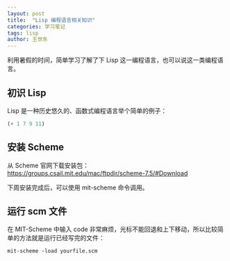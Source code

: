 ```yaml
---
layout: post
title:  "Lisp 编程语言相关知识"
categories: 学习笔记
tags: lisp
author: 王世东
---
```


利用暑假的时间，简单学习了解了下 Lisp 这一编程语言，也可以说这一类编程语言。

## 初识 Lisp

Lisp 是一种历史悠久的、函数式编程语言举个简单的例子：

```lisp
(+ 1 7 9 11)
```

## 安装 Scheme

从 Scheme 官网下载安装包： https://groups.csail.mit.edu/mac/ftpdir/scheme-7.5/#Download

下周安装完成后，可以使用 mit-scheme 命令调用。

## 运行 scm 文件

在 MIT-Scheme 中输入 code 非常麻烦，光标不能回退和上下移动，所以比较简单的方法就是运行已经写完的文件：

```
mit-scheme -load yourfile.scm 
```
